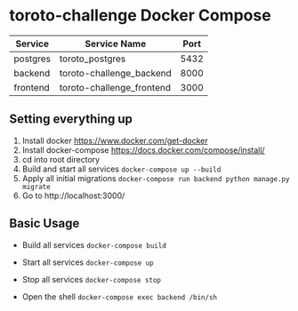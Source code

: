 # toroto-challenge Docker Compose

|Service| Service Name | Port |
|---|---|---|
| postgres | toroto_postgres | 5432 |
| backend | toroto-challenge_backend | 8000 |
| frontend | toroto-challenge_frontend | 3000 |

## Setting everything up

1. Install docker https://www.docker.com/get-docker
3. Install docker-compose https://docs.docker.com/compose/install/
4. cd into root directory
5. Build and start all services `docker-compose up --build`
6. Apply all initial migrations `docker-compose run backend python manage.py migrate`
7. Go to http://localhost:3000/

## Basic Usage

- Build all services `docker-compose build`

- Start all services `docker-compose up`

- Stop all services `docker-compose stop`

- Open the shell `docker-compose exec backend /bin/sh`
